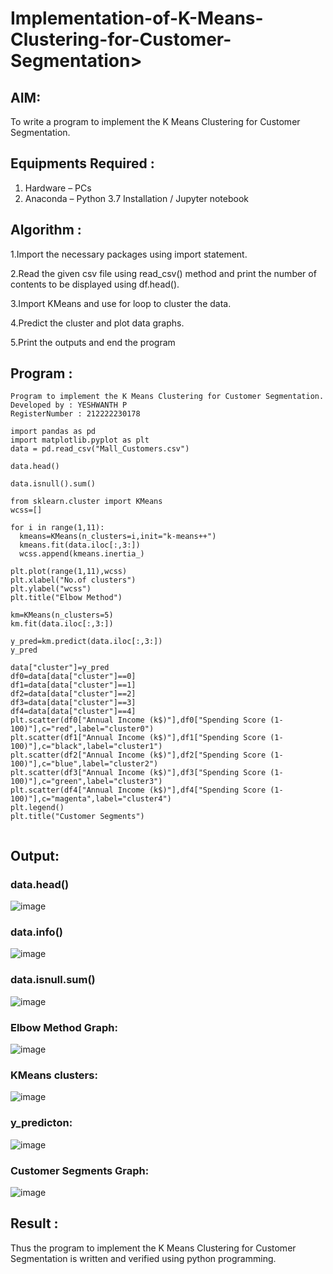 # Implementation-of-K-Means-Clustering-for-Customer-Segmentation>

## AIM:
To write a program to implement the K Means Clustering for Customer Segmentation.

## Equipments Required :
1. Hardware – PCs
2. Anaconda – Python 3.7 Installation / Jupyter notebook

## Algorithm :

1.Import the necessary packages using import statement.

2.Read the given csv file using read_csv() method and print the number of contents to be displayed using df.head().

3.Import KMeans and use for loop to cluster the data.

4.Predict the cluster and plot data graphs.

5.Print the outputs and end the program

## Program :
```
Program to implement the K Means Clustering for Customer Segmentation.
Developed by : YESHWANTH P
RegisterNumber : 212222230178

import pandas as pd
import matplotlib.pyplot as plt
data = pd.read_csv("Mall_Customers.csv")

data.head()

data.isnull().sum()

from sklearn.cluster import KMeans
wcss=[]

for i in range(1,11):
  kmeans=KMeans(n_clusters=i,init="k-means++")
  kmeans.fit(data.iloc[:,3:])
  wcss.append(kmeans.inertia_)

plt.plot(range(1,11),wcss)
plt.xlabel("No.of clusters")
plt.ylabel("wcss")
plt.title("Elbow Method")

km=KMeans(n_clusters=5)
km.fit(data.iloc[:,3:])

y_pred=km.predict(data.iloc[:,3:])
y_pred

data["cluster"]=y_pred
df0=data[data["cluster"]==0]
df1=data[data["cluster"]==1]
df2=data[data["cluster"]==2]
df3=data[data["cluster"]==3]
df4=data[data["cluster"]==4]
plt.scatter(df0["Annual Income (k$)"],df0["Spending Score (1-100)"],c="red",label="cluster0")
plt.scatter(df1["Annual Income (k$)"],df1["Spending Score (1-100)"],c="black",label="cluster1")
plt.scatter(df2["Annual Income (k$)"],df2["Spending Score (1-100)"],c="blue",label="cluster2")
plt.scatter(df3["Annual Income (k$)"],df3["Spending Score (1-100)"],c="green",label="cluster3")
plt.scatter(df4["Annual Income (k$)"],df4["Spending Score (1-100)"],c="magenta",label="cluster4")
plt.legend()
plt.title("Customer Segments")
  
```

## Output:

### data.head()

![image](https://github.com/Pradeeppachiyappan/Implementation-of-K-Means-Clustering-for-Customer-Segmentation/assets/118707347/f2904ef4-4ac6-4d70-9091-d8d8c124e711)

### data.info()

![image](https://github.com/Pradeeppachiyappan/Implementation-of-K-Means-Clustering-for-Customer-Segmentation/assets/118707347/cb4c4424-25b3-4f58-9d2a-891e9686c78b)

### data.isnull.sum()

![image](https://github.com/Pradeeppachiyappan/Implementation-of-K-Means-Clustering-for-Customer-Segmentation/assets/118707347/dd848006-57e9-4d03-91dc-d976a155051c)

### Elbow Method Graph:

![image](https://github.com/Pradeeppachiyappan/Implementation-of-K-Means-Clustering-for-Customer-Segmentation/assets/118707347/37ed90ed-b00b-44cc-8b1b-f3f9940e5439)

### KMeans clusters:

![image](https://github.com/Pradeeppachiyappan/Implementation-of-K-Means-Clustering-for-Customer-Segmentation/assets/118707347/50602d46-9c77-4c15-9977-cdbb71e67808)

### y_predicton:

![image](https://github.com/Pradeeppachiyappan/Implementation-of-K-Means-Clustering-for-Customer-Segmentation/assets/118707347/f16f1269-f4cf-4721-a7ac-a8bd239fed8a)

### Customer Segments Graph:

![image](https://github.com/Pradeeppachiyappan/Implementation-of-K-Means-Clustering-for-Customer-Segmentation/assets/118707347/742327ee-68d7-4d31-9741-cefd88031699)


## Result :
Thus the program to implement the K Means Clustering for Customer Segmentation is written and verified using python programming.
